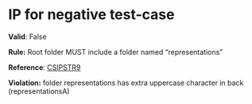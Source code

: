 # IP for negative test-case

**Valid**: False

**Rule:** Root folder MUST include a folder named “representations”

**Reference**: [CSIPSTR9](https://dilcisboard.github.io/E-ARK-CSIP/specification/implementation/structure/#CSIPSTR9)

**Violation:** folder representations has extra uppercase character in back (representationsA)